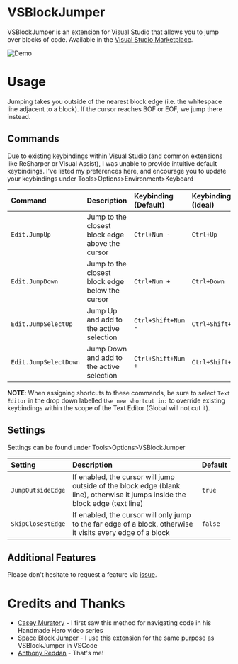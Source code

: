 # VSBlockJumper

VSBlockJumper is an extension for Visual Studio that allows you to jump over blocks of code. Available in the [Visual Studio Marketplace](https://marketplace.visualstudio.com/items?itemName=NightroAR.VSBlockJumper).

![Demo](./media/demo.gif?raw=true "Demo")

# Usage

Jumping takes you outside of the nearest block edge (i.e. the whitespace line adjacent to a block). If the cursor reaches BOF or EOF, we jump there instead.

## Commands

Due to existing keybindings within Visual Studio (and common extensions like ReSharper or Visual Assist), I was unable to provide intuitive default keybindings. I've listed my preferences here, and encourage you to update your keybindings under Tools>Options>Environment>Keyboard

| Command               | Description                                     | Keybinding (Default) | Keybinding (Ideal) |
|:--------------------- |:----------------------------------------------- |:-------------------- |:------------------ |
| `Edit.JumpUp`         | Jump to the closest block edge above the cursor | `Ctrl+Num -`         | `Ctrl+Up`          |
| `Edit.JumpDown`       | Jump to the closest block edge below the cursor | `Ctrl+Num +`         | `Ctrl+Down`        |
| `Edit.JumpSelectUp`   | Jump Up and add to the active selection         | `Ctrl+Shift+Num -`   | `Ctrl+Shift+Up`    |
| `Edit.JumpSelectDown` | Jump Down and add to the active selection       | `Ctrl+Shift+Num +`   | `Ctrl+Shift+Down`  |

**NOTE**: When assigning shortcuts to these commands, be sure to select `Text Editor` in the drop down labelled `Use new shortcut in:` to override existing keybindings within the scope of the Text Editor (Global will not cut it).

## Settings

Settings can be found under Tools>Options>VSBlockJumper

| Setting             | Description                                                                                                                   | Default       |
|:------------------- |:----------------------------------------------------------------------------------------------------------------------------- |:------------- |
| `JumpOutsideEdge`   | If enabled, the cursor will jump outside of the block edge (blank line), otherwise it jumps inside the block edge (text line) | `true`        |
| `SkipClosestEdge`   | If enabled, the cursor will only jump to the far edge of a block, otherwise it visits every edge of a block                   | `false`       |


## Additional Features

Please don't hesitate to request a feature via [issue](https://github.com/Nightro/VSBlockJumper/issues/new).

# Credits and Thanks

* [Casey Muratory](https://twitter.com/cmuratori) - I first saw this method for navigating code in his Handmade Hero video series
* [Space Block Jumper](https://marketplace.visualstudio.com/items?itemName=jmfirth.vsc-space-block-jumper) - I use this extension for the same purpose as VSBlockJumper in VSCode
* [Anthony Reddan](https://twitter.com/AnthonyReddan) - That's me!